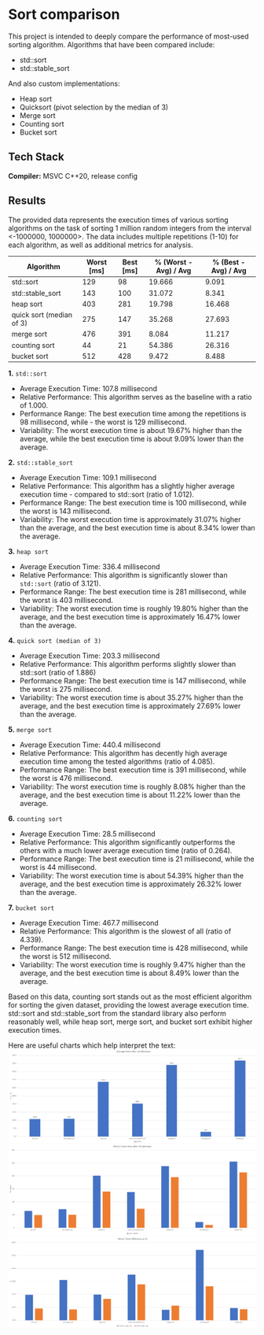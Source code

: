 
# Sort comparison

This project is intended to deeply compare the performance of most-used sorting algorithm. Algorithms that have been compared include:

- std::sort
- std::stable_sort

And also custom implementations:

- Heap sort
- Quicksort (pivot selection by the median of 3)
- Merge sort
- Counting sort
- Bucket sort


## Tech Stack

**Compiler:** MSVC C++20, release config

## Results

The provided data represents the execution times of various sorting algorithms on the task of sorting 1 million random integers from the interval <-1000000, 1000000>. The data includes multiple repetitions (1-10) for each algorithm, as well as additional metrics for analysis.

| Algorithm                   | Worst [ms]  | Best [ms]  | % (Worst - Avg) / Avg | % (Best - Avg) / Avg |
|-----------------------------|---------|-------|----------------------|----------------------|
| std::sort                   | 129     | 98    | 19.666               | 9.091                |
| std::stable_sort            | 143     | 100   | 31.072               | 8.341                |
| heap sort                   | 403     | 281   | 19.798               | 16.468               |
| quick sort (median of 3)    | 275     | 147   | 35.268               | 27.693               |
| merge sort                  | 476     | 391   | 8.084                | 11.217               |
| counting sort               | 44      | 21    | 54.386               | 26.316               |
| bucket sort                 | 512     | 428   | 9.472                | 8.488                |

**1.** ``std::sort``
- Average Execution Time: 107.8 millisecond
- Relative Performance: This algorithm serves as the baseline with a ratio of 1.000.
- Performance Range: The best execution time among the repetitions is 98 millisecond, while - the worst is 129 millisecond.
- Variability: The worst execution time is about 19.67% higher than the average, while the best execution time is about 9.09% lower than the average.

**2.** ``std::stable_sort``
- Average Execution Time: 109.1 millisecond
- Relative Performance: This algorithm has a slightly higher average execution time - compared to std::sort (ratio of 1.012).
- Performance Range: The best execution time is 100 millisecond, while the worst is 143 millisecond.
- Variability: The worst execution time is approximately 31.07% higher than the average, and the best execution time is about 8.34% lower than the average.

**3.** ``heap sort``
- Average Execution Time: 336.4 millisecond
- Relative Performance: This algorithm is significantly slower than `std::sort` (ratio of 3.121).
- Performance Range: The best execution time is 281 millisecond, while the worst is 403 millisecond.
- Variability: The worst execution time is roughly 19.80% higher than the average, and the best execution time is approximately 16.47% lower than the average.

**4.** ``quick sort (median of 3)``
- Average Execution Time: 203.3 millisecond
- Relative Performance: This algorithm performs slightly slower than std::sort (ratio of 1.886)
- Performance Range: The best execution time is 147 millisecond, while the worst is 275 millisecond.
- Variability: The worst execution time is about 35.27% higher than the average, and the best execution time is approximately 27.69% lower than the average.

**5.** ``merge sort``
- Average Execution Time: 440.4 millisecond
- Relative Performance: This algorithm has decently high average execution time among the tested algorithms (ratio of 4.085).
- Performance Range: The best execution time is 391 millisecond, while the worst is 476 millisecond.
- Variability: The worst execution time is roughly 8.08% higher than the average, and the best execution time is about 11.22% lower than the average.

**6.** ``counting sort``
- Average Execution Time: 28.5 millisecond
- Relative Performance: This algorithm significantly outperforms the others with a much lower average execution time (ratio of 0.264).
- Performance Range: The best execution time is 21 millisecond, while the worst is 44 millisecond.
- Variability: The worst execution time is about 54.39% higher than the average, and the best execution time is approximately 26.32% lower than the average.

**7.** ``bucket sort``
- Average Execution Time: 467.7 millisecond
- Relative Performance: This algorithm is the slowest of all (ratio of 4.339).
- Performance Range: The best execution time is 428 millisecond, while the worst is 512 millisecond.
- Variability: The worst execution time is roughly 9.47% higher than the average, and the best execution time is about 8.49% lower than the average.

Based on this data, counting sort stands out as the most efficient algorithm for sorting the given dataset, providing the lowest average execution time. std::sort and std::stable_sort from the standard library also perform reasonably well, while heap sort, merge sort, and bucket sort exhibit higher execution times.


Here are useful charts which help interpret the text:
![Image Alt Text](/charts/avg_after_10.png)
![Image Alt Text](/charts/worst_best_after_10.png)
![Image Alt Text](/charts/worst_best_as_percent.png)

